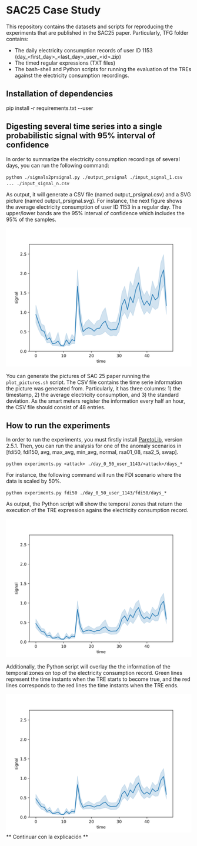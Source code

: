 # SAC25 Case Study
This repository contains the datasets and scripts for reproducing the experiments that are published in the SAC25 paper.
Particularly, TFG folder contains:
- The daily electricity consumption records of user ID 1153 (day\_\<first_day\>\_\<last_day\>\_user\_\<id\>.zip)
- The timed regular expressions (TXT files)
- The bash-shell and Python scripts for running the evaluation of the TREs against the electricity consumption recordings.

## Installation of dependencies
pip install -r requirements.txt --user

## Digesting several time series into a single probabilistic signal with 95% interval of confidence
In order to summarize the electricity consumption recordings of several days, you can run the following command:

``
python ./signals2prsignal.py ./output_prsignal ./input_signal_1.csv ... ./input_signal_n.csv
``

As output, it will generate a CSV file (named output_prsignal.csv) and a SVG picture (named output_prsignal.svg).
For instance, the next figure shows the average electricity consumption of user ID 1153 in a regular day.
The upper/lower bands are the 95% interval of confidence which includes the 95% of the samples.

![Alt Text](/svg/normal.svg)

You can generate the pictures of SAC 25 paper running the `plot_pictures.sh` script. 
The CSV file contains the time serie information the picture was generated from.
Particularly, it has three columns: 1) the timestamp, 2) the average electricity consumption, and 3) the standard deviation.
As the smart meters register the information every half an hour, the CSV file should consist of 48 entries.

## How to run the experiments
In order to run the experiments, you must firstly install [ParetoLib](https://gricad-gitlab.univ-grenoble-alpes.fr/verimag/tempo/multidimensional_search), version 2.5.1.
Then, you can run the analysis for one of the anomaly scenarios in [fdi50, fdi150, avg, max\_avg, min\_avg, normal, rsa01\_08, rsa2\_5, swap].

``
python experiments.py <attack> ./day_0_50_user_1143/<attack>/days_*
``

For instance, the following command will run the FDI scenario where the data is scaled by 50%.

``
python experiments.py fdi50 ./day_0_50_user_1143/fdi50/days_*
``

As output, the Python script will show the temporal zones that return the execution of the TRE expression agains the electricity consumption record.

![Alt Text](/svg/fdi50.svg)

Additionally, the Python script will overlay the the information of the temporal zones on top of the electricity consumption record.
Green lines represent the time instants when the TRE starts to become true, and the red lines corresponds to the red lines the time instants when the TRE ends. 

![Alt Text](/svg/fdi50.svg)
** Continuar con la explicación **
